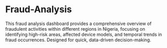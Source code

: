 # Fraud-Analysis
This fraud analysis dashboard provides a comprehensive overview of fraudulent activities within different regions in Nigeria, focusing on identifying high-risk areas, affected device models, and temporal trends in fraud occurrences. Designed for quick, data-driven decision-making.
